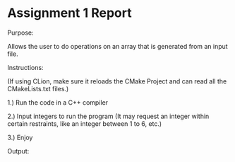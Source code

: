 # Assignment 1 Report

Purpose: 

Allows the user to do operations on an array that is generated from an input file.

Instructions:

(If using CLion, make sure it reloads the CMake Project and can read all the CMakeLists.txt files.)

1.) Run the code in a C++ compiler

2.) Input integers to run the program (It may request an integer within certain restraints, like an integer between 1 to 6, etc.)

3.) Enjoy

Output:

